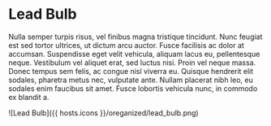 # Lead Bulb

<div class="grid aside" markdown>

Nulla semper turpis risus, vel finibus magna tristique tincidunt. Nunc feugiat est sed tortor ultrices, ut dictum arcu auctor. Fusce facilisis ac dolor at accumsan. Suspendisse eget velit vehicula, aliquam lacus eu, pellentesque neque. Vestibulum vel aliquet erat, sed luctus nisi. Proin vel neque massa. Donec tempus sem felis, ac congue nisl viverra eu. Quisque hendrerit elit sodales, pharetra metus nec, vulputate ante. Nullam placerat nibh leo, eu sodales enim faucibus sit amet. Fusce lobortis vehicula nunc, in commodo ex blandit a.

![Lead Bulb]({{ hosts.icons }}/oreganized/lead_bulb.png)

</div>
